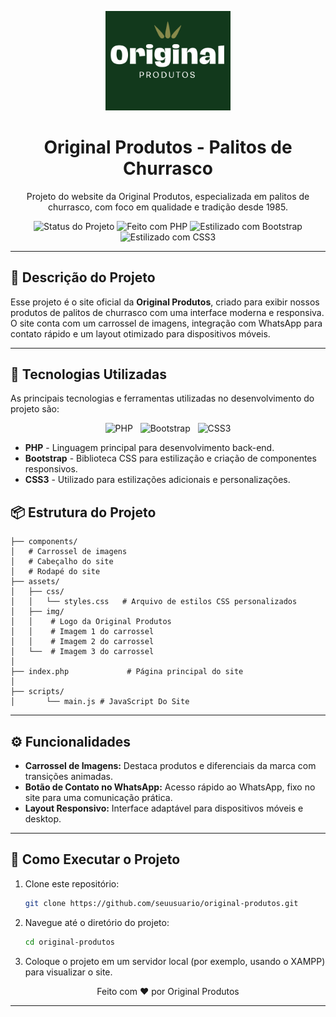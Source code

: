 
<p align="center">
  <img src="assets/img/logo.png" alt="Original Produtos" width="200" />
</p>

<h1 align="center">Original Produtos - Palitos de Churrasco</h1>

<p align="center">
  Projeto do website da Original Produtos, especializada em palitos de churrasco, com foco em qualidade e tradição desde 1985.
</p>

<p align="center">
  <img src="https://img.shields.io/badge/Status-Em%20Desenvolvimento-blue" alt="Status do Projeto" />
  <img src="https://img.shields.io/badge/Made%20with-PHP-777BB4?logo=php" alt="Feito com PHP" />
  <img src="https://img.shields.io/badge/Styled%20with-Bootstrap-7952B3?logo=bootstrap" alt="Estilizado com Bootstrap" />
  <img src="https://img.shields.io/badge/Styled%20with-CSS3-1572B6?logo=css3" alt="Estilizado com CSS3" />
</p>

---

## 📝 Descrição do Projeto

Esse projeto é o site oficial da **Original Produtos**, criado para exibir nossos produtos de palitos de churrasco com uma interface moderna e responsiva. O site conta com um carrossel de imagens, integração com WhatsApp para contato rápido e um layout otimizado para dispositivos móveis.

---

## 🚀 Tecnologias Utilizadas

As principais tecnologias e ferramentas utilizadas no desenvolvimento do projeto são:

<p align="center">
  <img src="https://cdn.jsdelivr.net/gh/devicons/devicon/icons/php/php-original.svg" alt="PHP" width="50" height="50"/>
  &nbsp;
  <img src="https://cdn.jsdelivr.net/gh/devicons/devicon/icons/bootstrap/bootstrap-original.svg" alt="Bootstrap" width="50" height="50"/>
  &nbsp;
  <img src="https://cdn.jsdelivr.net/gh/devicons/devicon/icons/css3/css3-original.svg" alt="CSS3" width="50" height="50"/>
</p>

- **PHP** - Linguagem principal para desenvolvimento back-end.
- **Bootstrap** - Biblioteca CSS para estilização e criação de componentes responsivos.
- **CSS3** - Utilizado para estilizações adicionais e personalizações.


## 📦 Estrutura do Projeto

```plaintext
├── components/
│   # Carrossel de imagens
│   # Cabeçalho do site
│   # Rodapé do site
├── assets/
│   ├── css/
│   │   └── styles.css   # Arquivo de estilos CSS personalizados
│   ├── img/
│   │    # Logo da Original Produtos
│   │    # Imagem 1 do carrossel
│   │    # Imagem 2 do carrossel
│   └──  # Imagem 3 do carrossel
│ 
├── index.php             # Página principal do site
│
├── scripts/
│       └── main.js # JavaScript Do Site
```

---

## ⚙️ Funcionalidades

- **Carrossel de Imagens:** Destaca produtos e diferenciais da marca com transições animadas.
- **Botão de Contato no WhatsApp:** Acesso rápido ao WhatsApp, fixo no site para uma comunicação prática.
- **Layout Responsivo:** Interface adaptável para dispositivos móveis e desktop.

---

## 🚀 Como Executar o Projeto

1. Clone este repositório:

   ```bash
   git clone https://github.com/seuusuario/original-produtos.git
   ```

2. Navegue até o diretório do projeto:

   ```bash
   cd original-produtos
   ```

3. Coloque o projeto em um servidor local (por exemplo, usando o XAMPP) para visualizar o site.


<p align="center">Feito com ❤️ por Original Produtos</p>


---
